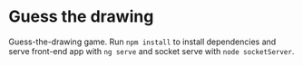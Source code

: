 # Guess the drawing
Guess-the-drawing game. Run `npm install` to install dependencies and serve front-end app with `ng serve` and socket serve with `node socketServer`. 
